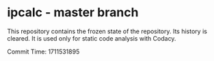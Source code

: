 # ipcalc - master branch

This repository contains the frozen state of the repository.
Its history is cleared. It is used only for static code
analysis with Codacy.

Commit Time: 1711531895